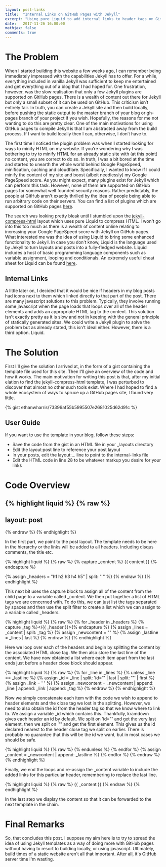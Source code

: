 ```yaml
---
layout: post-links
title:  "Internal Links on GitHub Pages with Jekyll"
excerpt: "Using pure Liquid to add internal links to header tags on GitHub pages"
date:   2017-11-26 16:00:00
mathjax: false
comments: true
---
```


# The Problem

When I started building this website a few weeks ago, I can remember being immediately impressed with the capabilities Jekyll has to offer. For a while, everything included in vanilla Jekyll was sufficient to keep me entertained and get everything out of a blog that I had hoped for. One frustration, however, was the slow realisation that only a few Jekyll plugins are supported on GitHub pages. There is a wealth of content out there for Jekyll but only a small subset of it can be used on GitHub. This criticism isn’t entirely fair. In truth, you can create a Jekyll site and then build locally, before pushing the static output to the master branch of your blog or gh-pages branch of your project if you wish. Hopefully, the reasons for me not wanting to do this are pretty clear. One of the main motivations for using GitHub pages to compile Jekyll is that I am abstracted away from the build process. If I want to build locally then I can, otherwise, I don’t have to.

The first time I noticed the plugin problem was when I started looking for ways to minify HTML on my website. If you’re wondering why I was bothering to try to minify HTML for an already static site with (at this point) no content, you are correct to do so. In truth, I was a bit bored at the time and started to unearth the whole world behind Google PageSpeed, minification, caching and cloudflare. Specifically, I wanted to know if I could minify the content of my site and boost (albeit needlessly) my Google PageSpeed score. As you might expect, many plugins exist for Jekyll which can perform this task. However, none of them are supported on GitHub pages for somewhat well founded security reasons. Rather predictably, the people at GitHub aren't exactly thrilled by the idea of people being able to run arbitrary code on their servers. You can find a list of plugins which are supported on GitHub pages [here](https://pages.github.com/versions).

The search was looking pretty bleak until I stumbled upon the [jekyll-compress-html](https://github.com/penibelst/jekyll-compress-html) layout which uses pure Liquid to compress HTML. I won't go into this too much as there is a wealth of content online relating to increasing your Google PageSpeed score with Jekyll on GitHub pages. What interested me was the idea of using Liquid to bring some enhanced functionality to Jekyll. In case you don't know, Liquid is the language used by Jekyll to turn layouts and posts into a fully-fledged website. Liquid includes a host of basic programming language components such as variable assignment, looping and conditionals. An extremely useful cheat sheet for Liquid can be found [here](https://github.com/Shopify/liquid/wiki/liquid-for-designers).

## Internal Links

A little later on, I decided that it would be nice if headers in my blog posts had icons next to them which linked directly to that part of the post. There are many javascript solutions to this problem. Typically, they involve running some javascript when the page loads that loops over all of the header elements and adds an appropriate HTML tag to the content. This solution isn't exactly pretty as it is slow and not in keeping with the general principle of statically generated sites. We could write a Jekyll plugin to solve the problem but as already stated, this isn't ideal either. However, there is a third option. Liquid.

# The Solution

First I'll give the solution I arrived at, in the form of a gist containing the template file used for this site. Then I'll give an overview of the code and how it works. The main motivation for writing this post is that, after my initial elation to find the jekyll-compress-html template, I was perturbed to discover that almost no other such tools exist. Where I had hoped to find a whole ecosystem of ways to spruce up a GitHub pages site, I found very little.

{% gist ethanwharris/73399af55b5995507e2681025d62d91c %}
	
## User Guide

If you want to use the template in your blog, follow these steps:
- Save the code from the gist in an HTML file in your _layouts directory
- Edit the layout:post line to reference your post layout
- In your posts, edit the layout:... line to point to the internal-links file
- Edit the HTML code in line 28 to be whatever markup you desire for your links

# Code Overview

{% highlight liquid %}
{% raw %}
---
layout: post
---
{% endraw %}
{% endhighlight %}

In the first part, we point to the post layout. The template needs to be here in the hierarchy or the links will be added to all headers. Including disqus comments, the title etc.

{% highlight liquid %}
{% raw %}
{% capture _content %}
  {{ content }}
{% endcapture %}

{% assign _headers = "h1 h2 h3 h4 h5" | split: " " %}
{% endraw %}
{% endhighlight %}

This next bit uses the capture block to assign all of the content from the child page to a variable called _content. We then put together a list of HTML tags we are concerned with. To do this, we can just list the tags separated by spaces and then use the split filter to create a list which we can assign to a variable called _headers.

{% highlight liquid %}
{% raw %}
{% for _header in _headers %}
  {% capture _tag %}</{{ _header }}>{% endcapture %}
  {% assign _lines = _content | split: _tag %}
  {% assign _newcontent = "" %}
  {% assign _lastline = _lines | last %}
{% endraw %}
{% endhighlight %}

Here we loop over each of the headers and begin by splitting the content by the associated HTML close tag. We then also store the last line of the content. We have now obtained a list where each item apart from the last ends just before a header close block should appear.

{% highlight liquid %}
{% raw %}
  {% for _line in _lines %}
    {% unless _line == _lastline %}
      {% assign _id = _line | split: 'id="' | last | split: '"' | first %}
      {% assign _link = ' <a href="#' | append: _id | append: '"><i class="head-link fa fa-link"></i></a>' %}
      {% assign _newcontent = _newcontent | append: _line | append: _link | append: _tag %}
{% endraw %}
{% endhighlight %}

Now we simply concatenate each item with the code we wish to append to header elements and the close tag we lost in the splitting. However, we need to also obtain the id from the header tag so that we know where to link to. We assign a variable _id which contains this. Thankfully, kramdown gives each header an id by default. We split on 'id="' and get the very last element, then we split on '"' and get the first element. This gives us the id declared nearest to the header close tag we split on earlier. There is probably no guarantee that this will be the id we want, but in most cases we should be safe.

{% highlight liquid %}
{% raw %}
    {% endunless %}
  {% endfor %}
  {% assign _content = _newcontent | append: _lastline %}
{% endfor %}
{% endraw %}
{% endhighlight %}

Finally, we end the loops and re-assign the _content variable to include the added links for this particular header, remembering to replace the last line.

{% highlight liquid %}
{% raw %}
{{ _content }}
{% endraw %}
{% endhighlight %}

In the last step we display the content so that it can be forwarded to the next template in the chain.

# Final Remarks

So, that concludes this post. I suppose my aim here is to try to spread the idea of using Jekyll templates as a way of doing more with GitHub pages without having to resort to building locally, or using javascript. Ultimately, build times of a static website aren't all that important. After all, it's GitHub server time I'm wasting.